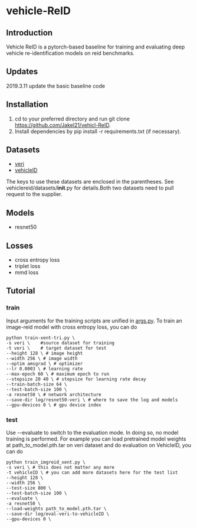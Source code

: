 # vehicle-ReID
## Introduction
Vehicle ReID is a pytorch-based baseline for training and evaluating deep vehicle re-identification models on reid benchmarks.
## Updates
2019.3.11 update the basic baseline code
## Installation
1. cd to your preferred directory and run git clone https://github.com/Jakel21/vehicl-ReID.
2. Install dependencies by pip install -r requirements.txt (if necessary).
## Datasets
+ [veri](https://github.com/VehicleReId/VeRidataset)
+ [vehicleID](https://pkuml.org/resources/pku-vehicleid.html)

The keys to use these datasets are enclosed in the parentheses. See vehiclereid/datasets/__init__.py for details.Both two datasets need to pull request to the supplier.

## Models
+ resnet50
## Losses
+ cross entropy loss
+ triplet loss
+ mmd loss
## Tutorial
### train
Input arguments for the training scripts are unified in [args.py](./args.py).
To train an image-reid model with cross entropy loss, you can do
```
python train-xent-tri.py \
-s veri \    #source dataset for training
-t veri \    # target dataset for test
--height 128 \ # image height
--width 256 \ # image width
--optim amsgrad \ # optimizer
--lr 0.0003 \ # learning rate
--max-epoch 60 \ # maximum epoch to run
--stepsize 20 40 \ # stepsize for learning rate decay
--train-batch-size 64 \
--test-batch-size 100 \
-a resnet50 \ # network architecture
--save-dir log/resnet50-veri \ # where to save the log and models
--gpu-devices 0 \ # gpu device index
```
### test
Use --evaluate to switch to the evaluation mode. In doing so, no model training is performed.
For example you can load pretrained model weights at path_to_model.pth.tar on veri dataset and do evaluation on VehicleID, you can do
```
python train_imgreid_xent.py \
-s veri \ # this does not matter any more
-t vehicleID \ # you can add more datasets here for the test list
--height 128 \
--width 256 \
--test-size 800 \
--test-batch-size 100 \
--evaluate \
-a resnet50 \
--load-weights path_to_model.pth.tar \
--save-dir log/eval-veri-to-vehicleID \
--gpu-devices 0 \
```
